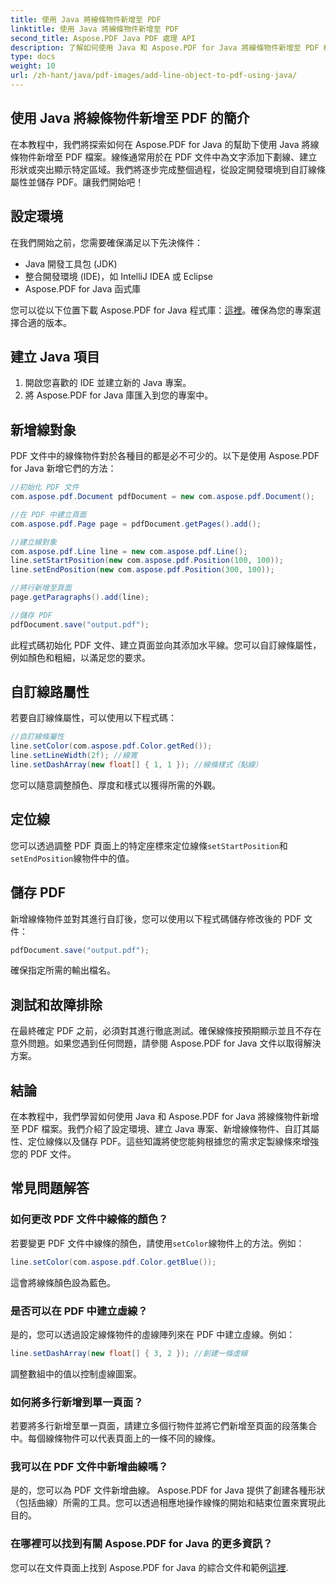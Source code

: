 ```yaml
---
title: 使用 Java 將線條物件新增至 PDF
linktitle: 使用 Java 將線條物件新增至 PDF
second_title: Aspose.PDF Java PDF 處理 API
description: 了解如何使用 Java 和 Aspose.PDF for Java 將線條物件新增至 PDF 檔案。自訂線條、定位它們並輕鬆建立動態 PDF。
type: docs
weight: 10
url: /zh-hant/java/pdf-images/add-line-object-to-pdf-using-java/
---
```


## 使用 Java 將線條物件新增至 PDF 的簡介

在本教程中，我們將探索如何在 Aspose.PDF for Java 的幫助下使用 Java 將線條物件新增至 PDF 檔案。線條通常用於在 PDF 文件中為文字添加下劃線、建立形狀或突出顯示特定區域。我們將逐步完成整個過程，從設定開發環境到自訂線條屬性並儲存 PDF。讓我們開始吧！

## 設定環境

在我們開始之前，您需要確保滿足以下先決條件：

- Java 開發工具包 (JDK)
- 整合開發環境 (IDE)，如 IntelliJ IDEA 或 Eclipse
- Aspose.PDF for Java 函式庫

您可以從以下位置下載 Aspose.PDF for Java 程式庫：[這裡](https://releases.aspose.com/pdf/java/)。確保為您的專案選擇合適的版本。

## 建立 Java 項目

1. 開啟您喜歡的 IDE 並建立新的 Java 專案。
2. 將 Aspose.PDF for Java 庫匯入到您的專案中。

## 新增線對象

PDF 文件中的線條物件對於各種目的都是必不可少的。以下是使用 Aspose.PDF for Java 新增它們的方法：

```java
//初始化 PDF 文件
com.aspose.pdf.Document pdfDocument = new com.aspose.pdf.Document();

//在 PDF 中建立頁面
com.aspose.pdf.Page page = pdfDocument.getPages().add();

//建立線對象
com.aspose.pdf.Line line = new com.aspose.pdf.Line();
line.setStartPosition(new com.aspose.pdf.Position(100, 100));
line.setEndPosition(new com.aspose.pdf.Position(300, 100));

//將行新增至頁面
page.getParagraphs().add(line);

//儲存 PDF
pdfDocument.save("output.pdf");
```

此程式碼初始化 PDF 文件、建立頁面並向其添加水平線。您可以自訂線條屬性，例如顏色和粗細，以滿足您的要求。

## 自訂線路屬性

若要自訂線條屬性，可以使用以下程式碼：

```java
//自訂線條屬性
line.setColor(com.aspose.pdf.Color.getRed());
line.setLineWidth(2f); //線寬
line.setDashArray(new float[] { 1, 1 }); //線條樣式（點線）
```

您可以隨意調整顏色、厚度和樣式以獲得所需的外觀。

## 定位線

您可以透過調整 PDF 頁面上的特定座標來定位線條`setStartPosition`和`setEndPosition`線物件中的值。

## 儲存 PDF

新增線條物件並對其進行自訂後，您可以使用以下程式碼儲存修改後的 PDF 文件：

```java
pdfDocument.save("output.pdf");
```

確保指定所需的輸出檔名。

## 測試和故障排除

在最終確定 PDF 之前，必須對其進行徹底測試。確保線條按預期顯示並且不存在意外問題。如果您遇到任何問題，請參閱 Aspose.PDF for Java 文件以取得解決方案。

## 結論

在本教程中，我們學習如何使用 Java 和 Aspose.PDF for Java 將線條物件新增至 PDF 檔案。我們介紹了設定環境、建立 Java 專案、新增線條物件、自訂其屬性、定位線條以及儲存 PDF。這些知識將使您能夠根據您的需求定製線條來增強您的 PDF 文件。

## 常見問題解答

### 如何更改 PDF 文件中線條的顏色？

若要變更 PDF 文件中線條的顏色，請使用`setColor`線物件上的方法。例如：

```java
line.setColor(com.aspose.pdf.Color.getBlue());
```

這會將線條顏色設為藍色。

### 是否可以在 PDF 中建立虛線？

是的，您可以透過設定線條物件的虛線陣列來在 PDF 中建立虛線。例如：

```java
line.setDashArray(new float[] { 3, 2 }); //創建一條虛線
```

調整數組中的值以控制虛線圖案。

### 如何將多行新增到單一頁面？

若要將多行新增至單一頁面，請建立多個行物件並將它們新增至頁面的段落集合中。每個線條物件可以代表頁面上的一條不同的線條。

### 我可以在 PDF 文件中新增曲線嗎？

是的，您可以為 PDF 文件新增曲線。 Aspose.PDF for Java 提供了創建各種形狀（包括曲線）所需的工具。您可以透過相應地操作線條的開始和結束位置來實現此目的。

### 在哪裡可以找到有關 Aspose.PDF for Java 的更多資訊？

您可以在文件頁面上找到 Aspose.PDF for Java 的綜合文件和範例[這裡](https://reference.aspose.com/pdf/java/).